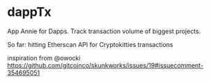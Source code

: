 # dappTx
App Annie for Dapps. Track transaction volume of biggest projects.

So far: hitting Etherscan API for Cryptokitties transactions

inspiration from @owocki https://github.com/gitcoinco/skunkworks/issues/19#issuecomment-354695051
